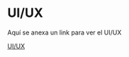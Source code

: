 # UI/UX

Aquí se anexa un link para ver el UI/UX

[UI/UX](https://www.figma.com/file/sGVDml0VBwIwQDQfUVJgAd/abogabot?node-id=20%3A639)


